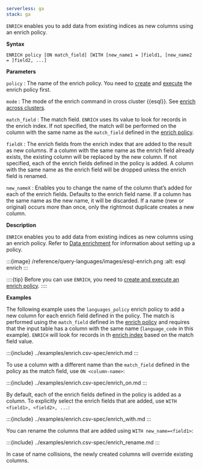 ```yaml {applies_to}
serverless: ga
stack: ga
```

`ENRICH` enables you to add data from existing indices as new columns using an
enrich policy.

**Syntax**

```esql
ENRICH policy [ON match_field] [WITH [new_name1 = ]field1, [new_name2 = ]field2, ...]
```

**Parameters**

`policy`
:   The name of the enrich policy.
    You need to [create](/reference/query-languages/esql/esql-enrich-data.md#esql-set-up-enrich-policy)
    and [execute](/reference/query-languages/esql/esql-enrich-data.md#esql-execute-enrich-policy)
    the enrich policy first.

`mode`
:   The mode of the enrich command in cross cluster {{esql}}.
    See [enrich across clusters](/reference/query-languages/esql/esql-cross-clusters.md#ccq-enrich).

`match_field`
:   The match field. `ENRICH` uses its value to look for records in the enrich
    index. If not specified, the match will be performed on the column with the same
    name as the `match_field` defined in the [enrich policy](/reference/query-languages/esql/esql-enrich-data.md#esql-enrich-policy).

`fieldX`
:   The enrich fields from the enrich index that are added to the result as new
    columns. If a column with the same name as the enrich field already exists, the
    existing column will be replaced by the new column. If not specified, each of
    the enrich fields defined in the policy is added.
    A column with the same name as the enrich field will be dropped unless the
    enrich field is renamed.

`new_nameX`
:   Enables you to change the name of the column that’s added for each of the enrich
    fields. Defaults to the enrich field name.
    If a column has the same name as the new name, it will be discarded.
    If a name (new or original) occurs more than once, only the rightmost duplicate
    creates a new column.

**Description**

`ENRICH` enables you to add data from existing indices as new columns using an
enrich policy. Refer to [Data enrichment](/reference/query-languages/esql/esql-enrich-data.md)
for information about setting up a policy.

:::{image} /reference/query-languages/images/esql-enrich.png
:alt: esql enrich
:::

::::{tip}
Before you can use `ENRICH`, you need to [create and execute an enrich policy](/reference/query-languages/esql/esql-enrich-data.md#esql-set-up-enrich-policy).
::::


**Examples**

The following example uses the `languages_policy` enrich policy to add a new
column for each enrich field defined in the policy. The match is performed using
the `match_field` defined in the [enrich policy](/reference/query-languages/esql/esql-enrich-data.md#esql-enrich-policy) and
requires that the input table has a column with the same name (`language_code`
in this example). `ENRICH` will look for records in th
[enrich index](/reference/query-languages/esql/esql-enrich-data.md#esql-enrich-index)
based on the match field value.

:::{include} ../examples/enrich.csv-spec/enrich.md
:::

To use a column with a different name than the `match_field` defined in the
policy as the match field, use `ON <column-name>`:

:::{include} ../examples/enrich.csv-spec/enrich_on.md
:::

By default, each of the enrich fields defined in the policy is added as a
column. To explicitly select the enrich fields that are added, use
`WITH <field1>, <field2>, ...`:

:::{include} ../examples/enrich.csv-spec/enrich_with.md
:::

You can rename the columns that are added using `WITH new_name=<field1>`:

:::{include} ../examples/enrich.csv-spec/enrich_rename.md
:::

In case of name collisions, the newly created columns will override existing
columns.
